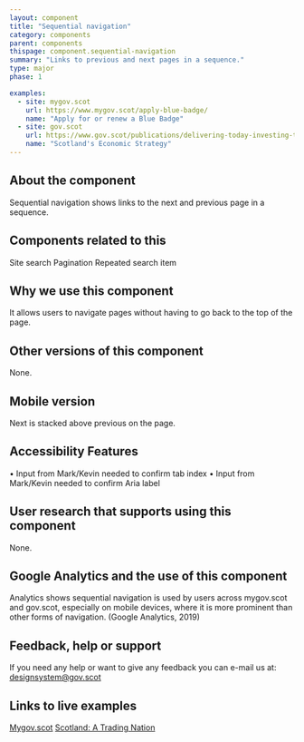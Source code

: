 ```yaml
---
layout: component
title: "Sequential navigation"
category: components
parent: components
thispage: component.sequential-navigation
summary: "Links to previous and next pages in a sequence."
type: major
phase: 1

examples:
  - site: mygov.scot
    url: https://www.mygov.scot/apply-blue-badge/
    name: "Apply for or renew a Blue Badge"
  - site: gov.scot
    url: https://www.gov.scot/publications/delivering-today-investing-tomorrow-governments-programme-scotland-2018-19/
    name: "Scotland's Economic Strategy"
---
```



## About the component
Sequential navigation shows links to the next and previous page in a sequence.  

## Components related to this
Site search
Pagination
Repeated search item  

## Why we use this component
It allows users to navigate pages without having to go back to the top of the page.  

## Other versions of this component
None.

## Mobile version
Next is stacked above previous on the page.  

## Accessibility Features
•	Input from Mark/Kevin needed to confirm tab index
•	Input from Mark/Kevin needed to confirm  Aria label

## User research that supports using this component
None.

## Google Analytics and the use of this component
Analytics shows sequential navigation is used by users across mygov.scot and gov.scot, especially on mobile devices, where it is more prominent than other forms of navigation. (Google Analytics, 2019)

## Feedback, help or support
If you need any help or want to give any feedback you can e-mail us at:
[designsystem@gov.scot](mailto:designsystem@gov.scot)

## Links to live examples
[Mygov.scot](https://www.mygov.scot/childcare-costs-help/)
[Scotland: A Trading Nation](https://tradingnation.mygov.scot/country-profiles/usa/)
